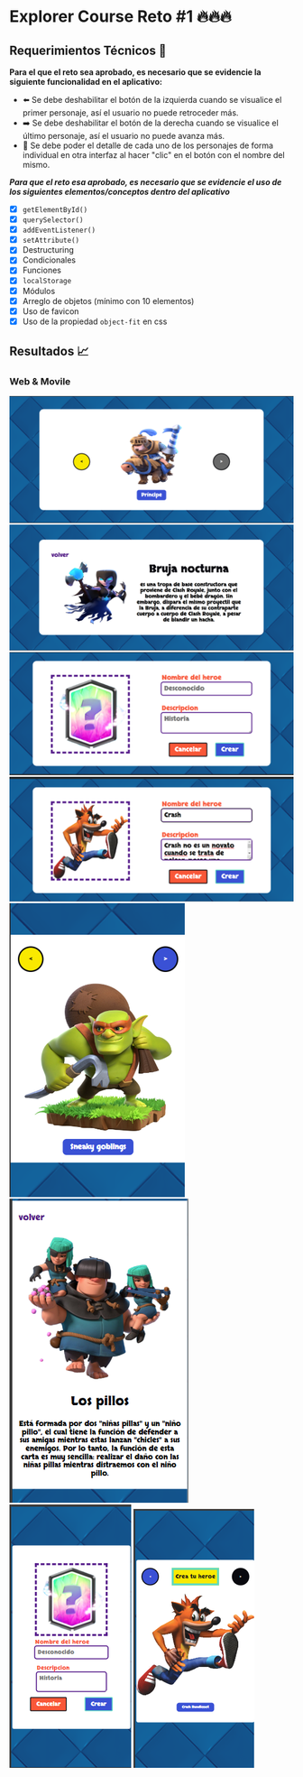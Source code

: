 # Explorer Course Reto #1 🔥🔥🔥

## Requerimientos Técnicos 🔧
**Para el que el reto sea aprobado, es necesario que se evidencie la siguiente funcionalidad en el aplicativo:**
- ⬅️ Se debe deshabilitar el botón de la izquierda cuando se visualice el primer personaje, así el usuario no puede retroceder más.
- ➡️ Se debe deshabilitar el botón de la derecha cuando se visualice el último personaje, así el usuario no puede avanza más.
- 🧐 Se debe poder el detalle de cada uno de los personajes de forma individual en otra interfaz al hacer "clic" en el botón con el nombre del mismo.
  
***Para que el reto esa aprobado, es necesario que se evidencie el uso de los siguientes elementos/conceptos dentro del aplicativo***
- [x] `getElementById()`
- [x] `querySelector()`
- [x] `addEventListener()`
- [x] `setAttribute()`
- [x] Destructuring
- [x] Condicionales
- [x] Funciones
- [x] `localStorage`
- [x] Módulos
- [x] Arreglo de objetos (mínimo con 10 elementos)
- [x] Uso de favicon
- [x] Uso de la propiedad `object-fit` en css

## Resultados 📈

### Web & Movile
![card](https://github.com/JCampo1502/ClashRoyaleChallengeAgileInova/blob/main/images/desktop01.png?raw=true)
![card info](https://github.com/JCampo1502/ClashRoyaleChallengeAgileInova/blob/main/images/desktop02.png?raw=true)
![Form](https://github.com/JCampo1502/ClashRoyaleChallengeAgileInova/blob/main/images/desktop03.png?raw=true)
![Form image 2](https://github.com/JCampo1502/ClashRoyaleChallengeAgileInova/blob/main/images/desktop04.png?raw=true)
![card movile](https://github.com/JCampo1502/ClashRoyaleChallengeAgileInova/blob/main/images/movile01.png?raw=true)
![card info movile](https://github.com/JCampo1502/ClashRoyaleChallengeAgileInova/blob/main/images/movile02.png?raw=true)
![form movile](https://github.com/JCampo1502/ClashRoyaleChallengeAgileInova/blob/main/images/movile03.png?raw=true)
![form movile 2](https://github.com/JCampo1502/ClashRoyaleChallengeAgileInova/blob/main/images/movile04.png?raw=true)